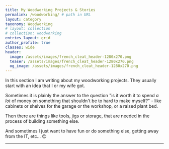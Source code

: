 ```yaml
---
title: My Woodworking Projects & Stories
permalink: /woodworking/ # path in URL
layout: category
taxonomy: Woodworking
# layout: collection
# collection: woodworking
entries_layout: grid
author_profile: true
classes: wide
header:
  image: /assets/images/french_cleat_header-1280x270.png
  teaser: /assets/images/french_cleat_header-1280x270.png
  og_image: /assets/images/french_cleat_header-1280x270.png
---
```

In this section I am writing about my woodworking projects. They usually start with an idea that I or my wife got.

Sometimes it is plainly the answer to the question "is it worth it to spend *a lot* of money on something that shouldn't be to hard to make myself?" - like cabinets or shelves for the garage or the workshop, or a raised plant bed.

Then there are things like tools, jigs or storage, that are needed in the process of building something else.

And sometimes I just want to have fun or do something else, getting away from the IT, etc... :wink:

---